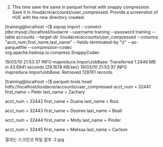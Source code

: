 2. This time save the same in parquet format with snappy compression. Save it in
/loudacre/accounts/user_compressed. Provide.a screenshot of HUE with the new directory created.

[training@localhost ~]$ sqoop import --connect jdbc:mysql://localhost/loudacre --username training --password training --table accounts --target-dir /loudacre/accounts/user_compressed --columns "acct_num,first_name,last_name" --fields-terminated-by "\t" --as-parquetfile --compression-codec org.apache.hadoop.io.compress.SnappyCodec


19/03/10 21:53:37 INFO mapreduce.ImportJobBase: Transferred 1.2446 MB in 43.6941 seconds (29.1678 KB/sec)
19/03/10 21:53:37 INFO mapreduce.ImportJobBase: Retrieved 129761 records.

[training@localhost ~]$ parquet-tools head hdfs://localhost/loudacre/accounts/user_compressed
acct_num = 32441
first_name = Peter
last_name = Zachary

acct_num = 32442
first_name = Duane
last_name = Ruiz

acct_num = 32443
first_name = Desiree
last_name = Beall

acct_num = 32444
first_name = Molly
last_name = Pinder

acct_num = 32445
first_name = Melissa
last_name = Carlson



결과는 스크린샷 파일 참조  :2.jpg
